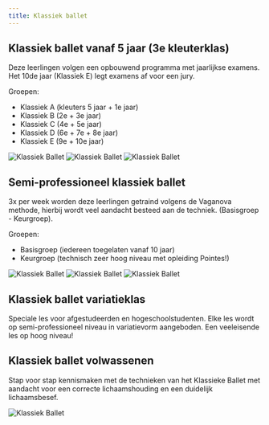 ```yaml
---
title: Klassiek ballet
---
```

## Klassiek ballet vanaf 5 jaar (3e kleuterklas)

Deze leerlingen volgen een opbouwend programma met jaarlijkse examens. Het 10de jaar (Klassiek E) legt examens af voor een jury.

Groepen:

* Klassiek A (kleuters 5 jaar + 1e jaar)
* Klassiek B (2e + 3e jaar)
* Klassiek C (4e + 5e jaar)
* Klassiek D (6e + 7e + 8e jaar)
* Klassiek E (9e + 10e jaar)

![Klassiek Ballet](/pictures/dansrichtingen/klassiekballet/klassiekballet1.jpg)
![Klassiek Ballet](/pictures/dansrichtingen/klassiekballet/klassiekballet2.jpg)
![Klassiek Ballet](/pictures/dansrichtingen/klassiekballet/klassiekballet3.jpg)

## Semi-professioneel klassiek ballet

3x per week worden deze leerlingen getraind volgens de Vaganova methode, hierbij wordt veel aandacht besteed aan de techniek. (Basisgroep - Keurgroep).

Groepen:

* Basisgroep (iedereen toegelaten vanaf 10 jaar)
* Keurgroep (technisch zeer hoog niveau met opleiding Pointes!)

![Klassiek Ballet](/pictures/dansrichtingen/klassiekballet/semiprofessioneelballet1.jpg)
![Klassiek Ballet](/pictures/dansrichtingen/klassiekballet/semiprofessioneelballet2.jpg)
![Klassiek Ballet](/pictures/dansrichtingen/klassiekballet/semiprofessioneelballet3.jpg)

## Klassiek ballet variatieklas

Speciale les voor afgestudeerden en hogeschoolstudenten. Elke les wordt op semi-professioneel niveau in variatievorm aangeboden. Een veeleisende les op hoog niveau!

## Klassiek ballet volwassenen

Stap voor stap kennismaken met de technieken van het Klassieke Ballet met aandacht voor een correcte lichaamshouding en een duidelijk lichaamsbesef.

![Klassiek Ballet](/pictures/dansrichtingen/klassiekballet/klassiekvolwassenen1.jpg)
